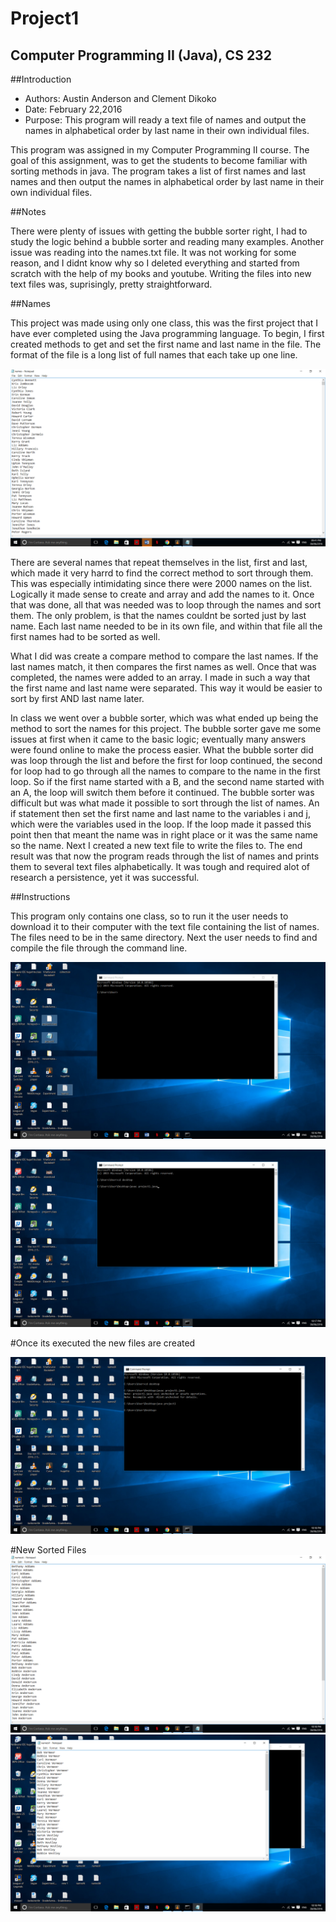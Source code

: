 # Project1
## Computer Programming II (Java), CS 232
##Introduction

* Authors: Austin Anderson and Clement Dikoko
* Date: February 22,2016
* Purpose: This program will ready a text file of names and output the names in alphabetical order by last name in their own individual files.

This program was assigned in my Computer Programming II course. The goal of this assignment, was to get the students to become familiar with sorting methods in java. The program takes a list of first names and last names and then output the names in alphabetical order by last name in their own individual files. 

##Notes

There were plenty of issues with getting the bubble sorter right, I had to study the logic behind a bubble sorter and reading many examples. Another issue was reading into the names.txt file. It was not working for some reason, and I didnt know why so I deleted everything and started from scratch with the help of my books and youtube. Writing the files into new text files was, suprisingly, pretty straightforward. 

##Names

This project was made using only one class, this was the first project that I have ever completed using the Java programming language.
To begin, I first created methods to get and set the first name and last name in the file. The format of the file is a long list of full names that each take up one line.

![alt](https://github.com/cdikoko/Project1/blob/master/Screenshot%20(29).png)

There are several names that repeat themselves in the list, first and last, which made it very harrd to find the correct method to sort through them. This was especially intimidating since there were 2000 names on the list. Logically it made sense to create and array and add the names to it. Once that was done, all that was needed was to loop through the names and sort them. The only problem, is that the names couldnt be sorted just by last name. Each last name needed to be in its own file, and within that file all the first names had to be sorted as well. 

What I did was create a compare method to compare the last names. If the last names match, it then compares the first names as well. Once that was completed, the names were added to an array. I made in such a way that the first name and last name were separated. This way it would be easier to sort by first AND last name later.

In class we went over a bubble sorter, which was what ended up being the method to sort the names for this project. The bubble sorter gave me some issues at first when it came to the basic logic; eventually many answers were found online to make the process easier. What the bubble sorter did was loop through the list and before the first for loop continued, the second for loop had to go through all the names to compare to the name in the first loop. So if the first name started with a B, and the second name started with an A, the loop will switch them before it continued. The bubble sorter was difficult but was what made it possible to sort through the list of names. An if statement then set the first name and last name to the variables i and j, which were the variables used in the loop. If the loop made it passed this point then that meant the name was in right place or it was the same name so the name. Next I created a new text file to write the files to. The end result was that now the program reads through the list of names and prints them to several text files alphabetically. It was tough and required alot of research a persistence, yet it was successful.


##Instructions

This program only contains one class, so to run it the user needs to download it to their computer with the text file containing the list of names. The files need to be in the same directory. Next the user needs to find and compile the file through the command line. 

![alt](https://github.com/cdikoko/Project1/blob/master/Screenshot%20(30).png)

![alt](https://github.com/cdikoko/Project1/blob/master/Screenshot%20(31).png)

#Once its executed the new files are created

![alt](https://github.com/cdikoko/Project1/blob/master/Screenshot%20(32).png)

#New Sorted Files
![alt](https://github.com/cdikoko/Project1/blob/master/Screenshot%20(33).png)
![alt](https://github.com/cdikoko/Project1/blob/master/Screenshot%20(34).png)
